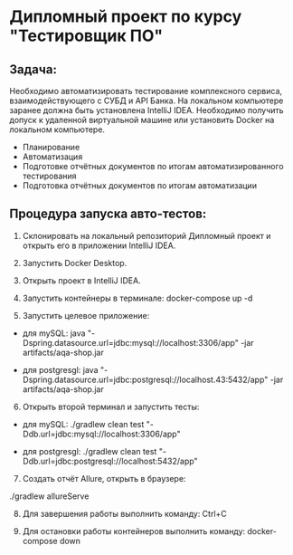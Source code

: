 # Дипломный проект по курсу "Тестировщик ПО"
## Задача:
Необходимо автоматизировать тестирование комплексного сервиса, взаимодействующего с СУБД и API Банка.
На локальном компьютере заранее должна быть установлена IntelliJ IDEA. Необходимо получить допуск к удаленной виртуальной машине или установить Docker на локальном компьютере.
* Планирование
* Автоматизация
* Подготовке отчётных документов по итогам автоматизированного тестирования
* Подготовка отчётных документов по итогам автоматизации

## Процедура запуска авто-тестов:

1. Склонировать на локальный репозиторий Дипломный проект и открыть его в приложении IntelliJ IDEA.

2. Запустить Docker Desktop.

3. Открыть проект в IntelliJ IDEA.

4. Запустить контейнеры в терминале:
   docker-compose up -d

5. Запустить целевое приложение:

* для mySQL: java "-Dspring.datasource.url=jdbc:mysql://localhost:3306/app" -jar artifacts/aqa-shop.jar

* для postgresgl: java "-Dspring.datasource.url=jdbc:postgresql://localhost.43:5432/app" -jar artifacts/aqa-shop.jar

6. Открыть второй терминал и запустить тесты:

* для mySQL: ./gradlew clean test "-Ddb.url=jdbc:mysql://localhost:3306/app"

* для postgresgl: ./gradlew clean test "-Ddb.url=jdbc:postgresql://localhost:5432/app"

7. Создать отчёт Allure, открыть в браузере:

./gradlew allureServe

8. Для завершения работы выполнить команду: Ctrl+C

9. Для остановки работы контейнеров выполнить команду: docker-compose down